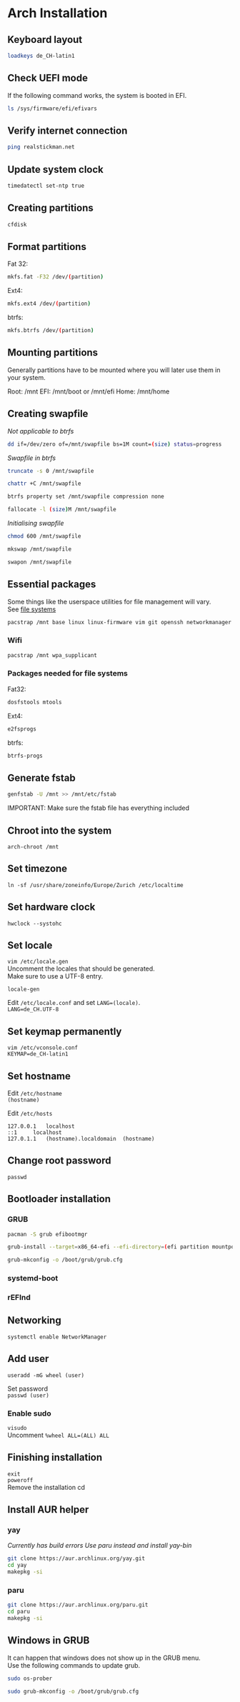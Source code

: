 # Arch Installation

## Keyboard layout
```bash
loadkeys de_CH-latin1
```

## Check UEFI mode
If the following command works, the system is booted in EFI.  
```bash
ls /sys/firmware/efi/efivars
```

## Verify internet connection
```bash
ping realstickman.net
```

## Update system clock
```bash
timedatectl set-ntp true
```

## Creating partitions
```bash
cfdisk
```

## Format partitions
Fat 32:  
```bash
mkfs.fat -F32 /dev/(partition)
```

Ext4:  
```bash
mkfs.ext4 /dev/(partition)
```

btrfs:  
```bash
mkfs.btrfs /dev/(partition)
```

## Mounting partitions
Generally partitions have to be mounted where you will later use them in your system.  

Root: /mnt
EFI: /mnt/boot or /mnt/efi
Home: /mnt/home

## Creating swapfile
*Not applicable to btrfs*  
```bash
dd if=/dev/zero of=/mnt/swapfile bs=1M count=(size) status=progress
```

*Swapfile in btrfs*  
```bash
truncate -s 0 /mnt/swapfile
```

```bash
chattr +C /mnt/swapfile
```

```bash
btrfs property set /mnt/swapfile compression none
```

```bash
fallocate -l (size)M /mnt/swapfile
```

*Initialising swapfile*  
```bash
chmod 600 /mnt/swapfile
```

```bash
mkswap /mnt/swapfile
```

```bash
swapon /mnt/swapfile
```

## Essential packages
Some things like the userspace utilities for file management will vary.  
See [file systems](https://wiki.archlinux.org/index.php/File_systems#Types_of_file_systems)  
```bash
pacstrap /mnt base linux linux-firmware vim git openssh networkmanager network-manager-applet dialog base-devel linux-headers 
```

### Wifi
```bash
pacstrap /mnt wpa_supplicant
```

### Packages needed for file systems
Fat32:  
```bash
dosfstools mtools
```

Ext4:  
```bash
e2fsprogs
```

btrfs:  
```bash
btrfs-progs
```

## Generate fstab
```bash
genfstab -U /mnt >> /mnt/etc/fstab
```
IMPORTANT: Make sure the fstab file has everything included  

## Chroot into the system
`arch-chroot /mnt`  

## Set timezone
`ln -sf /usr/share/zoneinfo/Europe/Zurich /etc/localtime`  

## Set hardware clock
`hwclock --systohc`  

## Set locale
`vim /etc/locale.gen`  
Uncomment the locales that should be generated.  
Make sure to use a UTF-8 entry.  

`locale-gen`  

Edit `/etc/locale.conf` and set `LANG=(locale)`.  
`LANG=de_CH.UTF-8`  

## Set keymap permanently
`vim /etc/vconsole.conf`  
`KEYMAP=de_CH-latin1`  

## Set hostname
Edit `/etc/hostname`  
`(hostname)`  

Edit `/etc/hosts`  
```
127.0.0.1	localhost
::1		localhost
127.0.1.1	(hostname).localdomain	(hostname)
```

## Change root password
`passwd`  

## Bootloader installation

### GRUB
```bash
pacman -S grub efibootmgr 
```

```bash
grub-install --target=x86_64-efi --efi-directory=(efi partition mountpoint) --bootloader-id=GRUB
```

```bash
grub-mkconfig -o /boot/grub/grub.cfg
```

### systemd-boot

### rEFInd

## Networking
`systemctl enable NetworkManager`  

## Add user
`useradd -mG wheel (user)`  

Set password  
`passwd (user)`  

### Enable sudo
`visudo`  
Uncomment `%wheel ALL=(ALL) ALL`  

## Finishing installation
`exit`  
`poweroff`  
Remove the installation cd  

## Install AUR helper

### yay
*Currently has build errors*
*Use paru instead and install yay-bin*
```bash
git clone https://aur.archlinux.org/yay.git
cd yay
makepkg -si
```

### paru
```bash
git clone https://aur.archlinux.org/paru.git
cd paru
makepkg -si
```

## Windows in GRUB
It can happen that windows does not show up in the GRUB menu.  
Use the following commands to update grub.  
```bash
sudo os-prober
```

```bash
sudo grub-mkconfig -o /boot/grub/grub.cfg
```
